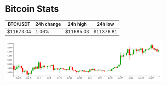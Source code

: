 # Bitcoin Stats

BTC/USDT|24h change|24h high|24h low|
|---|---|---|---|
|$11673.04|1.06%|$11685.03|$11376.81|

<img src="./chart.svg">
